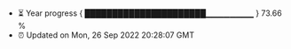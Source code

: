 - ⏳ Year progress { ██████████████████████▁▁▁▁▁▁▁▁ } 73.66 %
- ⏰ Updated on Mon, 26 Sep 2022 20:28:07 GMT

